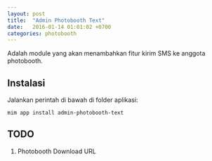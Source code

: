 ```yaml
---
layout: post
title:  "Admin Photobooth Text"
date:   2016-01-14 01:01:02 +0700
categories: photobooth
---
```


Adalah module yang akan menambahkan fitur kirim SMS ke anggota photobooth.

## Instalasi

Jalankan perintah di bawah di folder aplikasi:

```
mim app install admin-photobooth-text
```

## TODO

1. Photobooth Download URL